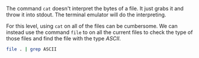The command `cat` doesn't interpret the bytes of a file. It just grabs it and throw it into stdout. The terminal emulator will do the interpreting.

For this level, using `cat` on all of the files can be cumbersome. We can instead use the command `file` to on all the current files to check the type of those files and find the file with the type *ASCII*.

```sh
file . | grep ASCII
```